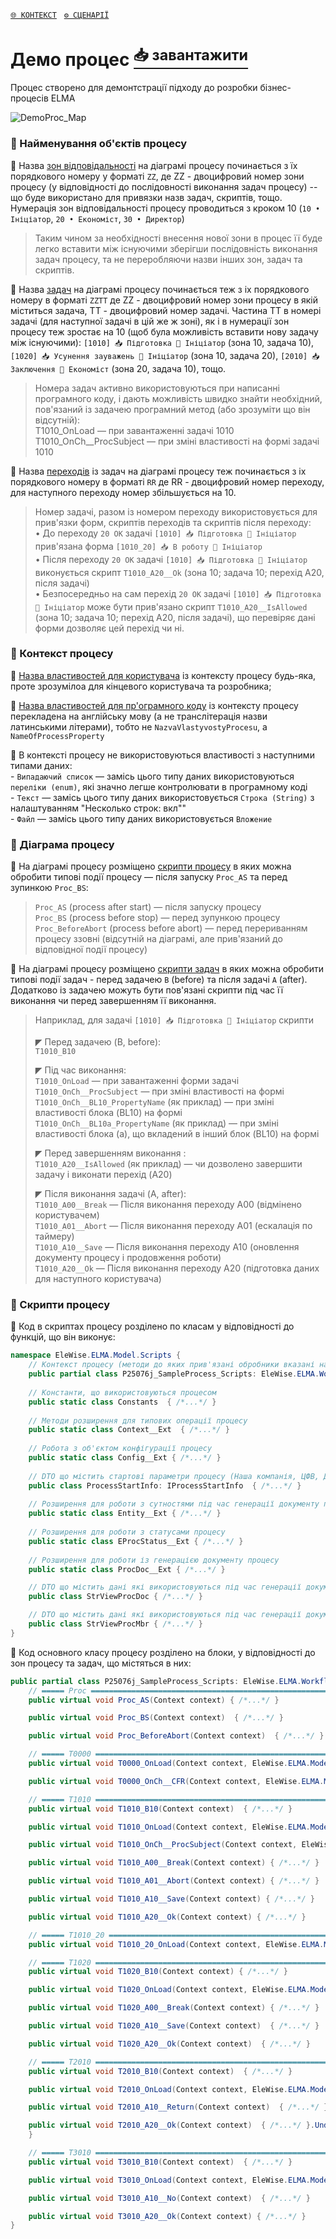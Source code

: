 ﻿[`🌐 КОНТЕКСТ`](./ProcData/context.md)   [`⚙️ СЦЕНАРІЇ`](./ProcData/scripts.md)  

# Демо процес [<sup>📥 завантажити</sub>](./Sources/P25076j__SampleProcess.zip)

Процес створено для демонтстрації підходу до розробки бізнес-процесів ELMA

![DemoProc_Map](./img/DemoProc_Map.png)

### 🔸 Найменування об'єктів процесу

🔹 Назва <ins>зон відповідальності</ins> на діаграмі процесу починається з їх порядкового номеру у форматі `ZZ`, де ZZ - двоцифровий номер зони процесу (у відповідності до послідовності виконання задач процесу) -- що буде використано для привязки назв задач, скриптів, тощо. Нумерація зон відповідальності процесу проводиться з кроком 10 (`10 • Ініціатор`, `20 • Економіст`, `30 • Директор`)
> Таким чином за необхідності внесення нової зони в процес її буде легко вставити між існуючими зберігши послідовність виконання задач процесу, та не переробляючи назви інших зон, задач та скриптів.

🔹 Назва <ins>задач</ins> на діаграмі процесу починається теж з іх порядкового номеру в форматі `ZZTT` де ZZ - двоцифровий номер зони процесу в якій міститься задача, TT - двоцифровий номер задачі. Частина TT в номері задачі (для наступної задачі в цій же ж зоні), як і в нумерації зон процесу теж зростає на 10 (щоб була можливість вставити нову задачу між існуючими): `[1010] 📥 Підготовка 👤 Ініціатор` (зона 10, задача 10), `[1020] 📥 Усунення зауважень 👤 Ініціатор` (зона 10, задача 20), `[2010] 📥 Заключення 👤 Економіст` (зона 20, задача 10), тощо.
> Номера задач активно використовуються при написанні програмного коду, і дають можливість швидко знайти необхідний, пов'язаний із задачею програмний метод (або зрозуміти що він відсутній):  
> T1010_OnLoad — при завантаженні задачі 1010  
> T1010_OnCh__ProcSubject — при зміні властивості на формі задачі 1010

🔹 Назва <ins>переходів</ins> із задач на діаграмі процесу теж починається з іх порядкового номеру в форматі `RR` де RR - двоцифровий номер переходу, для наступного переходу номер збільшується на 10. 
> Номер задачі, разом із номером переходу використовується для прив'язки форм, скриптів переходів та скриптів після переходу:  
> • До переходу `20 OK` задачі `[1010] 📥 Підготовка 👤 Ініціатор` прив'язана форма `[1010_20] 📥 В роботу 👤 Ініціатор`  
> • Після переходу `20 OK` задачі `[1010] 📥 Підготовка 👤 Ініціатор` виконується скрипт `T1010_A20__Ok` (зона 10; задача 10; перехід A20, після задачі)  
> • Безпосередньо на сам перехід `20 OK` задачі `[1010] 📥 Підготовка 👤 Ініціатор` може бути прив'язано скрипт `T1010_A20__IsAllowed` (зона 10; задача 10; перехід A20, після задачі), що перевіряє дані форми дозволяє цей перехід чи ні.  

### 🔸 Контекст процесу

🔹 <ins>Назва властивостей для користувача</ins> із контексту процесу будь-яка, проте зрозумілоа для кінцевого користувача та розробника;  

🔹 <ins>Назва властивостей для пр'ограмного коду</ins> із контексту процесу перекладена на англійську мову (а не транслітерація назви латинськими літерами), тобто не `NazvaVlastyvostyProcesu`, а `NameOfProcessProperty`

🔹 В контексті процесу не використовуються властивості з наступними типами даних:  
	- `Випадаючий список` — замісь цього типу даних використовуються `переліки (enum)`, які значно легше контролювати в програмному коді  
	- `Текст` — замісь цього типу даних використовується `Строка (String)` з налаштуванням "Несколько строк: вкл""  
	- `Файл` — замісь цього типу даних використовується `Вложение  `


### 🔸 Діаграма процесу

🔹 На діаграмі процесу розміщено <ins>скрипти процесу</ins> в яких можна обробити типові події процесу —  після запуску `Proc_AS` та перед зупинкою `Proc_BS`:  
> `Proc_AS` (process after start) — після запуску процесу  
> `Proc_BS` (process before stop) — перед зупункою процесу  
> `Proc_BeforeAbort` (process before abort) — перед перериванням процесу ззовні (відсутній на діаграмі, але прив'язаний до відповідної події процесу) 

🔹 На діаграмі процесу розміщено <ins>скрипти задач</ins> в яких можна обробити типові події задач - перед задачею `B` (before) та після задачі `A` (after). Додатково із задачею можуть бути пов'язані скрипти під час її виконання чи перед завершенням її виконання.
> Наприклад, для задачі `[1010] 📥 Підготовка 👤 Ініціатор` скрипти  
>  
> ◤ Перед задачею (B, before):  
> `T1010_B10`   
>  
> ◤ Під час виконання:  
> `T1010_OnLoad` — при завантаженні форми задачі  
> `T1010_OnCh__ProcSubject` — при зміні властивості на формі  
> `T1010_OnCh__BL10_PropertyName` (як приклад) — при зміні властивості блока (BL10) на формі  
> `T1010_OnCh__BL10a_PropertyName` (як приклад) — при зміні властивості блока (a), що вкладений в інший блок (BL10) на формі  
>  
> ◤ Перед завершенням виконання :  
> `T1010_A20__IsAllowed` (як приклад) — чи дозволено завершити задачу і виконати перехід (A20)  
>  
> ◤ Після виконання задачі (A, after):  
> `T1010_A00__Break` — Після виконання переходу A00 (відмінено користувачем)   
> `T1010_A01__Abort`  — Після виконання переходу A01 (ескалація по таймеру)  
> `T1010_A10__Save` — Після виконання переходу A10 (оновлення документу процесу і продовження роботи)  
> `T1010_A20__Ok` — Після виконання переходу A20 (підготовка даних для наступного користувача)

### 🔸 Скрипти процесу

🔹 Код в скриптах процесу розділено по класам у відповідності до функцій, що він виконує:
```cs
namespace EleWise.ELMA.Model.Scripts {
    // Контекст процесу (методи до яких прив'язані обробники вказані на діаграмі процесу)
    public partial class P25076j_SampleProcess_Scripts: EleWise.ELMA.Workflow.Scripts.ProcessScriptBase<Context>  { /*...*/ }
    
    // Константи, що використовуються процесом
    public static class Constants  { /*...*/ }
    
    // Методи розширення для типових операції процесу
    public static class Context__Ext  { /*...*/ }
    
    // Робота з об'єктом конфігурації процесу
    public static class Config__Ext { /*...*/ }
    
    // DTO що містить стартові параметри процесу (Наша компанія, ЦФВ, Департамент, тощо)
    public class ProcessStartInfo: IProcessStartInfo  { /*...*/ }
    
    // Розширення для роботи з сутностями під час генерації документу процесу
    public static class Entity__Ext { /*...*/ }
    
    // Розширення для роботи з статусами процесу
    public static class EProcStatus__Ext { /*...*/ }
    
    // Розширення для роботи із генерацією документу процесу
    public static class ProcDoc__Ext { /*...*/ }

    // DTO що містить дані які використовуються під час генерації документу процесу
    public class StrViewProcDoc { /*...*/ }

    // DTO що містить дані які використовуються під час генерації документу процесу
    public class StrViewProcMbr { /*...*/ }
}
```

🔹 Код основного класу процесу розділено на блоки, у відповідності до зон процесу та задач, що містяться в них:
```cs
public partial class P25076j_SampleProcess_Scripts: EleWise.ELMA.Workflow.Scripts.ProcessScriptBase<Context> {
    // ▬▬▬▬▬ Proc ▬▬▬▬▬▬▬▬▬▬▬▬▬▬▬▬▬▬▬▬▬▬▬▬▬▬▬▬▬▬▬▬▬▬▬▬▬▬▬▬▬▬▬▬▬▬▬▬▬▬▬▬▬▬▬▬▬▬▬▬▬▬▬▬▬▬▬▬▬▬▬▬▬▬▬▬▬▬▬▬▬▬▬▬▬▬▬▬▬▬▬▬▬▬▬▬▬▬▬▬▬▬▬▬▬▬▬▬▬▬▬▬▬▬▬▬▬▬▬▬▬▬▬▬▬▬▬
    public virtual void Proc_AS(Context context) { /*...*/ }

    public virtual void Proc_BS(Context context)  { /*...*/ }

    public virtual void Proc_BeforeAbort(Context context)  { /*...*/ }

    // ▬▬▬▬▬ T0000 ▬▬▬▬▬▬▬▬▬▬▬▬▬▬▬▬▬▬▬▬▬▬▬▬▬▬▬▬▬▬▬▬▬▬▬▬▬▬▬▬▬▬▬▬▬▬▬▬▬▬▬▬▬▬▬▬▬▬▬▬▬▬▬▬▬▬▬▬▬▬▬▬▬▬▬▬▬▬▬▬▬▬▬▬▬▬▬▬▬▬▬▬▬▬▬▬▬▬▬▬▬▬▬▬▬▬▬▬▬▬▬▬▬▬▬▬▬▬▬▬▬▬▬▬▬▬
    public virtual void T0000_OnLoad(Context context, EleWise.ELMA.Model.Views.FormViewBuilder<Context> form)  { /*...*/ }

    public virtual void T0000_OnCh__CFR(Context context, EleWise.ELMA.Model.Views.FormViewBuilder<Context> form)  { /*...*/ }

    // ▬▬▬▬▬ T1010 ▬▬▬▬▬▬▬▬▬▬▬▬▬▬▬▬▬▬▬▬▬▬▬▬▬▬▬▬▬▬▬▬▬▬▬▬▬▬▬▬▬▬▬▬▬▬▬▬▬▬▬▬▬▬▬▬▬▬▬▬▬▬▬▬▬▬▬▬▬▬▬▬▬▬▬▬▬▬▬▬▬▬▬▬▬▬▬▬▬▬▬▬▬▬▬▬▬▬▬▬▬▬▬▬▬▬▬▬▬▬▬▬▬▬▬▬▬▬▬▬▬▬▬▬▬▬
    public virtual void T1010_B10(Context context)  { /*...*/ }

    public virtual void T1010_OnLoad(Context context, EleWise.ELMA.Model.Views.FormViewBuilder<Context> form)  { /*...*/ }

    public virtual void T1010_OnCh__ProcSubject(Context context, EleWise.ELMA.Model.Views.FormViewBuilder<Context> form)  { /*...*/ }

    public virtual void T1010_A00__Break(Context context) { /*...*/ }

    public virtual void T1010_A01__Abort(Context context) { /*...*/ }

    public virtual void T1010_A10__Save(Context context) { /*...*/ }

    public virtual void T1010_A20__Ok(Context context) { /*...*/ }

    // ▬▬▬▬▬ T1010_20 ▬▬▬▬▬▬▬▬▬▬▬▬▬▬▬▬▬▬▬▬▬▬▬▬▬▬▬▬▬▬▬▬▬▬▬▬▬▬▬▬▬▬▬▬▬▬▬▬▬▬▬▬▬▬▬▬▬▬▬▬▬▬▬▬▬▬▬▬▬▬▬▬▬▬▬▬▬▬▬▬▬▬▬▬▬▬▬▬▬▬▬▬▬▬▬▬▬▬▬▬▬▬▬▬▬▬▬▬▬▬▬▬▬▬▬▬▬▬▬▬▬▬▬
    public virtual void T1010_20_OnLoad(Context context, EleWise.ELMA.Model.Views.FormViewBuilder<Context> form) { /*...*/ }

    // ▬▬▬▬▬ T1020 ▬▬▬▬▬▬▬▬▬▬▬▬▬▬▬▬▬▬▬▬▬▬▬▬▬▬▬▬▬▬▬▬▬▬▬▬▬▬▬▬▬▬▬▬▬▬▬▬▬▬▬▬▬▬▬▬▬▬▬▬▬▬▬▬▬▬▬▬▬▬▬▬▬▬▬▬▬▬▬▬▬▬▬▬▬▬▬▬▬▬▬▬▬▬▬▬▬▬▬▬▬▬▬▬▬▬▬▬▬▬▬▬▬▬▬▬▬▬▬▬▬▬▬▬▬▬
    public virtual void T1020_B10(Context context) { /*...*/ }

    public virtual void T1020_OnLoad(Context context, EleWise.ELMA.Model.Views.FormViewBuilder<Context> form) { /*...*/ }

    public virtual void T1020_A00__Break(Context context) { /*...*/ }

    public virtual void T1020_A10__Save(Context context)  { /*...*/ }

    public virtual void T1020_A20__Ok(Context context)  { /*...*/ }

    // ▬▬▬▬▬ T2010 ▬▬▬▬▬▬▬▬▬▬▬▬▬▬▬▬▬▬▬▬▬▬▬▬▬▬▬▬▬▬▬▬▬▬▬▬▬▬▬▬▬▬▬▬▬▬▬▬▬▬▬▬▬▬▬▬▬▬▬▬▬▬▬▬▬▬▬▬▬▬▬▬▬▬▬▬▬▬▬▬▬▬▬▬▬▬▬▬▬▬▬▬▬▬▬▬▬▬▬▬▬▬▬▬▬▬▬▬▬▬▬▬▬▬▬▬▬▬▬▬▬▬▬▬▬▬
    public virtual void T2010_B10(Context context)  { /*...*/ }

    public virtual void T2010_OnLoad(Context context, EleWise.ELMA.Model.Views.FormViewBuilder<Context> form)  { /*...*/ }

    public virtual void T2010_A10__Return(Context context)  { /*...*/ }

    public virtual void T2010_A20__Ok(Context context)  { /*...*/ }.UnderReviewByChief, null);
    }

    // ▬▬▬▬▬ T3010 ▬▬▬▬▬▬▬▬▬▬▬▬▬▬▬▬▬▬▬▬▬▬▬▬▬▬▬▬▬▬▬▬▬▬▬▬▬▬▬▬▬▬▬▬▬▬▬▬▬▬▬▬▬▬▬▬▬▬▬▬▬▬▬▬▬▬▬▬▬▬▬▬▬▬▬▬▬▬▬▬▬▬▬▬▬▬▬▬▬▬▬▬▬▬▬▬▬▬▬▬▬▬▬▬▬▬▬▬▬▬▬▬▬▬▬▬▬▬▬▬▬▬▬▬▬▬
    public virtual void T3010_B10(Context context)  { /*...*/ }

    public virtual void T3010_OnLoad(Context context, EleWise.ELMA.Model.Views.FormViewBuilder<Context> form)  { /*...*/ }

    public virtual void T3010_A10__No(Context context)  { /*...*/ }

    public virtual void T3010_A20__Ok(Context context) { /*...*/ }
}
```
